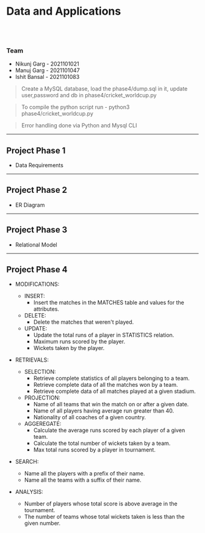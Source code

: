 # Data and Applications

<br>
<br>

 ### Team

- Nikunj Garg - 2021101021
- Manuj Garg - 2021101047
- Ishit Bansal - 2021101083

> Create a MySQL database, load the phase4/dump.sql in it, update user,password and db in phase4/cricket_worldcup.py

> To compile the python script run - python3 phase4/cricket_worldcup.py

> Error handling done via Python and Mysql CLI

----

## Project Phase 1
- Data Requirements

----

## Project Phase 2
- ER Diagram

----

## Project Phase 3
- Relational Model

----

## Project Phase 4


- MODIFICATIONS: 
    - INSERT:  
        -  Insert the matches in the MATCHES table and values for the attributes. 
    - DELETE: 
        -  Delete the matches that weren't played. 
    - UPDATE: 
        -  Update the total runs of a player in STATISTICS relation. 
        -  Maximum runs scored by the player. 
        -  Wickets taken by the player. 

 
- RETRIEVALS: 
    - SELECTION:  
        - Retrieve complete statistics of all players belonging to a team. 
        - Retrieve complete data of all the matches won by a team. 
        - Retrieve complete data of all matches played at a given stadium. 
    - PROJECTION: 
        - Name of all teams that win the match on or after a given date. 
        - Name of all players having average run greater than 40. 
        - Nationality of all coaches of a given country. 
    - AGGEREGATE: 
        - Calculate the average runs scored by each player of a given team. 
        - Calculate the total number of wickets taken by a team. 
        - Max total runs scored by a player in tournament. 

- SEARCH: 
    - Name all the players with a prefix of their name. 
    - Name all the teams with a suffix of their name.

- ANALYSIS: 
    - Number of players whose total score is above average in the tournament. 
    - The number of teams whose total wickets taken is less than the given number. 
